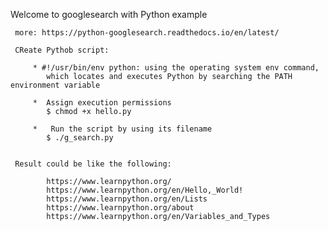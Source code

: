 Welcome to googlesearch with Python example
     
     more: https://python-googlesearch.readthedocs.io/en/latest/
     
     CReate Pythob script:
     
         * #!/usr/bin/env python: using the operating system env command, 
            which locates and executes Python by searching the PATH environment variable
            
         *  Assign execution permissions
            $ chmod +x hello.py 
            
         *   Run the script by using its filename
            $ ./g_search.py   


     Result could be like the following:
     
            https://www.learnpython.org/
            https://www.learnpython.org/en/Hello,_World!
            https://www.learnpython.org/en/Lists
            https://www.learnpython.org/about
            https://www.learnpython.org/en/Variables_and_Types     
